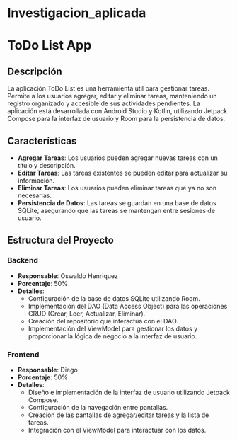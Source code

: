 # Investigacion_aplicada

# ToDo List App

## Descripción

La aplicación ToDo List es una herramienta útil para gestionar tareas. Permite a los usuarios agregar, editar y eliminar tareas, manteniendo un registro organizado y accesible de sus actividades pendientes. La aplicación está desarrollada con Android Studio y Kotlin, utilizando Jetpack Compose para la interfaz de usuario y Room para la persistencia de datos.

## Características

- **Agregar Tareas**: Los usuarios pueden agregar nuevas tareas con un título y descripción.
- **Editar Tareas**: Las tareas existentes se pueden editar para actualizar su información.
- **Eliminar Tareas**: Los usuarios pueden eliminar tareas que ya no son necesarias.
- **Persistencia de Datos**: Las tareas se guardan en una base de datos SQLite, asegurando que las tareas se mantengan entre sesiones de usuario.

## Estructura del Proyecto

### Backend

- **Responsable**: Oswaldo Henriquez
- **Porcentaje**: 50%
- **Detalles**:
  - Configuración de la base de datos SQLite utilizando Room.
  - Implementación del DAO (Data Access Object) para las operaciones CRUD (Crear, Leer, Actualizar, Eliminar).
  - Creación del repositorio que interactúa con el DAO.
  - Implementación del ViewModel para gestionar los datos y proporcionar la lógica de negocio a la interfaz de usuario.

### Frontend

- **Responsable**: Diego
- **Porcentaje**: 50%
- **Detalles**:
  - Diseño e implementación de la interfaz de usuario utilizando Jetpack Compose.
  - Configuración de la navegación entre pantallas.
  - Creación de las pantallas de agregar/editar tareas y la lista de tareas.
  - Integración con el ViewModel para interactuar con los datos.
